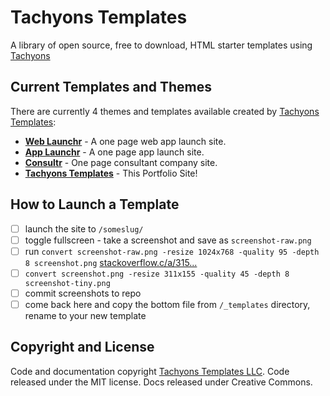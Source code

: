# Tachyons Templates

A library of open source, free to download, HTML starter templates using [Tachyons](http://tachyons.io/)

## Current Templates and Themes

There are currently 4 themes and templates available created by [Tachyons Templates](https://www.tachyonstemplates.com/):

- [**Web Launchr**](https://www.tachyonstemplates.com/template-overviews/tachyons-web-launchr/?from=github) - A one page web app launch site.
- [**App Launchr**](https://www.tachyonstemplates.com/template-overviews/tachyons-launchr/?from=github) - A one page app launch site.
- [**Consultr**](https://www.tachyonstemplates.com/template-overviews/tachyons-consultr/?from=github) - One page consultant company site.
- [**Tachyons Templates**](https://www.tachyonstemplates.com/template-overviews/tachyons-templates/?from=github) - This Portfolio Site!

## How to Launch a Template

- [ ] launch the site to `/someslug/`
- [ ] toggle fullscreen - take a screenshot and save as `screenshot-raw.png`
- [ ] run `convert screenshot-raw.png -resize 1024x768 -quality 95 -depth 8 screenshot.png` [stackoverflow.c/a/315...](https://stackoverflow.com/a/31540217/1536309)
- [ ] `convert screenshot.png -resize 311x155 -quality 45 -depth 8 screenshot-tiny.png`
- [ ] commit screenshots to repo
- [ ] come back here and copy the bottom file from `/_templates` directory, rename to your new template

## Copyright and License

Code and documentation copyright [Tachyons Templates LLC](https://tachyonstemplates.com/). Code released under the MIT license. Docs released under Creative Commons.
